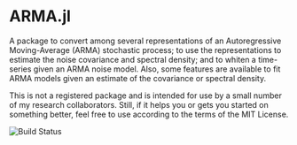 # ARMA.jl

A package to convert among several representations of an Autoregressive Moving-Average (ARMA) stochastic process; to use the representations to estimate the noise covariance and spectral density; and to whiten a time-series given an ARMA noise model. Also, some features are available to fit ARMA models given an estimate of the covariance or spectral density.

This is not a registered package and is intended for use by a small number of my research collaborators. Still, if it helps you or gets you started on something better, feel free to use according to the terms of the MIT License.

![Build Status](https://github.com/joefowler/ARMA.jl/actions/workflows/test.yml/badge.svg)
